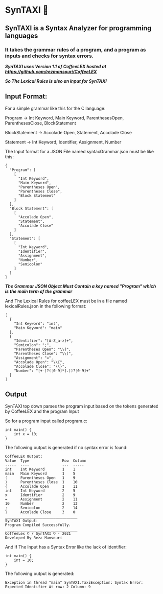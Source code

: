 # SynTAXI 🚕
## SynTAXI is a Syntax Analyzer for programming languages
### It takes the grammar rules of a program, and a program as inputs and checks for syntax errors.

***SynTAXI uses Version 1.1 of CoffeeLEX hosted at https://github.com/rezmansouri/CoffeeLEX***

***So The Lexical Rules is also an input for SynTAXI***

## Input Format:

For a simple grammar like this for the C language:

Program -> Int Keyword, Main Keyword, ParenthesesOpen, ParenthesesClose, BlockStatement

BlockStatement -> Accolade Open, Statement, Accolade Close

Statement -> Int Keyword, Identifier, Assignment, Number

The Input format for a JSON File named syntaxGrammar.json must be like this:
```
{
  "Program": [
    [
      "Int Keyword",
      "Main Keyword",
      "Parentheses Open",
      "Parentheses Close",
      "Block Statement"
    ]
  ],
  "Block Statement": [
    [
      "Accolade Open",
      "Statement",
      "Accolade Close"
    ]
  ],
  "Statement": [
    [
      "Int Keyword",
      "Identifier",
      "Assignment",
      "Number",
      "Semicolon"
    ]
  ]
}
```

***The Grammar JSON Object Must Contain a key named "Program" which is the main term of the grammar***


And The Lexical Rules for coffeeLEX must be in a file named lexicalRules.json in the following format:

```
[
  {
    "Int Keyword": "int",
    "Main Keyword": "main"
  },
  {
    "Identifier": "[A-Z_a-z]+",
    "Semicolon": ";",
    "Parentheses Open": "\\(",
    "Parentheses Close": "\\)",
    "Assignment": "=",
    "Accolade Open": "\\{",
    "Accolade Close": "\\}",
    "Number": "[+-]?([0-9]*[.])?[0-9]+"
  }
]
```

## Output

SynTAXI top down parses the program input based on the tokens generated by CoffeeLEX and the program Input

So for a program input called program.c:
```
int main() {
    int x = 10;
}
```
The following output is generated if no syntax error is found:

```
CoffeeLEX Output: 
Value  Type               Row  Column  
-----  ----               ---  -----   
int    Int Keyword        1    1       
main   Main Keyword       1    5       
(      Parentheses Open   1    9       
)      Parentheses Close  1    10      
{      Accolade Open      1    11      
int    Int Keyword        2    5       
x      Identifier         2    9       
=      Assignment         2    11      
10     Number             2    13      
;      Semicolon          2    14      
}      Accolade Close     3    0       
_________________________________
SynTAXI Output: 
Program Compiled Successfully.
_________________________________
CoffeeLex © / SynTAXI © - 2021
Developed By Reza Mansouri
```

And If The Input has a Syntax Error like the lack of identifier:
```
int main() {
    int = 10;
}
```
The following output is generated:
```
Exception in thread "main" SynTAXI.TaxiException: Syntax Error: Expected Identifier At row: 2 Column: 9
```
